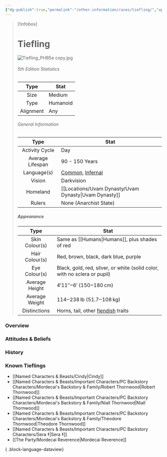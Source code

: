 ```yaml
---
{"dg-publish":true,"permalink":"/other-information/races/tiefling/","updated":"2025-08-11T11:53:32.280+01:00"}
---
```



 >[!infobox]
> 
> #  Tiefling
> ![Tiefling_PHB5e copy.jpg](/img/user/Admin/Attachments/Tiefling_PHB5e%20copy.jpg)
> ###### 5th Edition Statistics
> 
>  Type | Stat |
> :----: | --- |
>  Size | Medium |
>  Type | Humanoid |
>  Alignment | Any |
>  
> ###### General Information
> Type | Stat |
>  :----: | --- |
>  Activity Cycle | Day |
>  Average Lifespan | 90 - 150 Years |
>  Language(s) | [Common](https://forgottenrealms.fandom.com/wiki/Common "Common"), [Infernal](https://forgottenrealms.fandom.com/wiki/Infernal "Infernal") |
>  Vision | Darkvision |
>  Homeland | [[Locations/Uvam Dynasty/Uvam Dynasty\|Uvam Dynasty]] |
>  Rulers | None (Anarchist State)
>
>##### Appearance
> Type | Stat |
>  :----: | --- |
>  Skin Colour(s) | Same as [[Humans\|Humans]], plus shades of red |
>  Hair Colour(s) | Red, brown, black, dark blue, purple |
>  Eye Colour(s) | Black, gold, red, silver, or white (solid color, with no sclera or pupil) |
>  Average Height | 4′11″‒6′ (150‒180 cm) |
>  Average Weight | 114‒238 lb (51.7‒108 kg) |
>  Distinctions | Horns, tail, other [fiendish](https://forgottenrealms.fandom.com/wiki/Fiend "Fiend") traits |


### Overview


### Attitudes & Beliefs


### History


### Known Tieflings
- [[Named Characters & Beasts/Cindy\|Cindy]]
- [[Named Characters & Beasts/Important Characters/PC Backstory Characters/Mordecai's Backstory & Family/Robert Thornwood\|Robert Thornwood]]
- [[Named Characters & Beasts/Important Characters/PC Backstory Characters/Mordecai's Backstory & Family/Niall Thornwood\|Niall Thornwood]]
- [[Named Characters & Beasts/Important Characters/PC Backstory Characters/Mordecai's Backstory & Family/Theodore Thornwood\|Theodore Thornwood]]
- [[Named Characters & Beasts/Important Characters/PC Backstory Characters/Sera ‡\|Sera ‡]]
- [[The Party/Mordecai Reverence\|Mordecai Reverence]]

{ .block-language-dataview}
